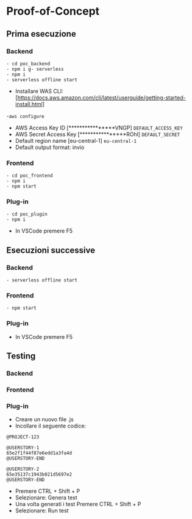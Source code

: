 # Proof-of-Concept

## Prima esecuzione

### Backend

```
- cd poc_backend
- npm i g- serverless
- npm i
- serverless offline start
```
- Installare WAS CLI: [https://docs.aws.amazon.com/cli/latest/userguide/getting-started-install.html]

-```aws configure```
- AWS Access Key ID [****************VNGP] ```DEFAULT_ACCESS_KEY```
- AWS Secret Access Key [****************ROhl] ```DEFAULT_SECRET```
- Default region name [eu-central-1] ```eu-central-1```
- Default output format: invio

### Frontend

```
- cd poc_frontend
- npm i
- npm start
```

### Plug-in

```
- cd poc_plugin
- npm i
```
- In VSCode premere F5

## Esecuzioni successive

### Backend

```
- serverless offline start
```

### Frontend

```
- npm start
```

### Plug-in

- In VSCode premere F5

## Testing

### Backend

### Frontend

### Plug-in

- Creare un nuovo file .js
- Incollare il seguente codice:
```
@PROJECT-123

@USERSTORY-1
65e2f1f44f87e6edd1a3fa4d
@USERSTORY-END

@USERSTORY-2
65e35137c1943b021d5697e2
@USERSTORY-END
```
- Premere CTRL + Shift + P
- Selezionare: Genera test
- Una volta generati i test Premere CTRL + Shift + P
- Selezionare: Run test